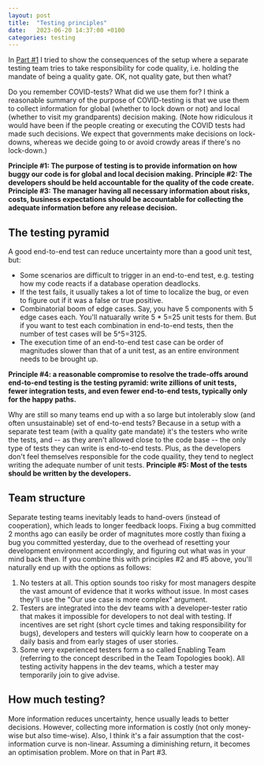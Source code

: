 ```yaml
---
layout: post
title:  "Testing principles"
date:   2023-06-20 14:37:00 +0100
categories: testing
---
```

In [Part #1](https://tamastokes.github.io/testing/2023/06/19/who-should-be-responsible-for-software-quality.html) I tried to show the consequences of the setup where a separate testing team tries to take responsibility for code quality, i.e. holding the mandate of being a quality gate.  OK, not quality gate, but then what?

Do you remember COVID-tests?  What did we use them for?  I think a reasonable summary of the purpose of COVID-testing is that we use them to collect information for global (whether to lock down or not) and local (whether to visit my grandparents) decision making.  (Note how ridiculous it would have been if the people creating or executing the COVID tests had made such decisions.  We expect that governments make decisions on lock-downs, whereas we decide going to or avoid crowdy areas if there's no lock-down.)

**Principle #1: The purpose of testing is to provide information on how buggy our code is for global and local decision making.**
**Principle #2: The developers should be held accountable for the quality of the code create.**
**Principle #3: The manager having all necessary information about risks, costs, business expectations should be accountable for collecting the adequate information before any release decision.**


## The testing pyramid

A good end-to-end test can reduce uncertainty more than a good unit test, but:
* Some scenarios are difficult to trigger in an end-to-end test, e.g. testing how my code reacts if a database operation deadlocks.
* If the test fails, it usually takes a lot of time to localize the bug, or even to figure out if it was a false or true positive.
* Combinatorial boom of edge cases.  Say, you have 5 components with 5 edge cases each.  You'll natuarally write 5 * 5=25 unit tests for them.  But if you want to test each combination in end-to-end tests, then the number of test cases will be 5^5=3125.
* The execution time of an end-to-end test case can be order of magnitudes slower than that of a unit test, as an entire environment needs to be brought up.

**Principle #4: a reasonable compromise to resolve the trade-offs around end-to-end testing is the testing pyramid: write zillions of unit tests, fewer integration tests, and even fewer end-to-end tests, typically only for the happy paths.**

Why are still so many teams end up with a so large but intolerably slow (and often unsustainable) set of end-to-end tests?  Because in a setup with a separate test team (with a quality gate mandate) it's the testers who write the tests, and -- as they aren't allowed close to the code base -- the only type of tests they can write is end-to-end tests.  Plus, as the developers don't feel themselves responsible for the code quaility, they tend to neglect writing the adequate number of unit tests.
**Principle #5: Most of the tests should be written by the developers.**


## Team structure
Separate testing teams inevitably leads to hand-overs (instead of cooperation), which leads to longer feedback loops.  Fixing a bug committed 2 months ago can easily be order of magnitutes more costly than fixing a bug you committed yesterday, due to the overhead of resetting your development environment accordingly, and figuring out what was in your mind back then.  If you combine this with principles #2 and #5 above, you'll naturally end up with the options as follows:

1. No testers at all.  This option sounds too risky for most managers despite the vast amount of evidence that it works without issue.  In most cases they'll use the "Our use case is more complex" argument.
2. Testers are integrated into the dev teams with a developer-tester ratio that makes it impossible for developers to not deal with testing.  If incentives are set right (short cycle times and taking responsibility for bugs), developers and testers will quickly learn how to cooperate on a daily basis and from early stages of user stories.
3. Some very experienced testers form a so called Enabling Team (referring to the concept described in the Team Topologies book).  All testing activity happens in the dev teams, which a tester may temporarily join to give advise.


## How much testing?

More information reduces uncertainty, hence usually leads to better decisions.  However, collecting more information is costly (not only money-wise but also time-wise).  Also, I think it's a fair assumption that the cost-information curve is non-linear.  Assuming a diminishing return, it becomes an optimisation problem.  More on that in Part #3.

